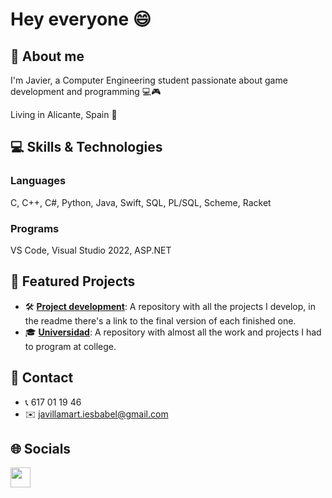 # Hey everyone 😄

## 👤 About me
I'm Javier, a Computer Engineering student passionate about game development and programming 💻🎮

Living in Alicante, Spain 📍

## 💻 Skills & Technologies
### Languages
C, C++, C#, Python, Java, Swift, SQL, PL/SQL, Scheme, Racket

### Programs
VS Code, Visual Studio 2022, ASP.NET

## 🚀 Featured Projects
- 🛠️ **[Project development](https://github.com/javiiervm/Project-development)**: A repository with all the projects I develop, in the readme there's a link to the final version of each finished one. 
- 🎓 **[Universidad](https://github.com/javiiervm/Universidad)**: A repository with almost all the work and projects I had to program at college.

## 📧 Contact
- 📞 617 01 19 46
- ✉️ javillamart.iesbabel@gmail.com

## 🌐 Socials

<p align="left">
  <a href="www.linkedin.com/in/javier-villanueva-martinez-293575327" target="_blank" rel="noreferrer">
    <picture>
      <source media="(prefers-color-scheme: dark)" srcset="https://raw.githubusercontent.com/danielcranney/readme-generator/main/public/icons/socials/linkedin-dark.svg" />
      <source media="(prefers-color-scheme: light)" srcset="https://raw.githubusercontent.com/danielcranney/readme-generator/main/public/icons/socials/linkedin.svg" />
      <img src="https://raw.githubusercontent.com/danielcranney/readme-generator/main/public/icons/socials/linkedin.svg" width="32" height="32" />
    </picture>
  </a>
</p>
